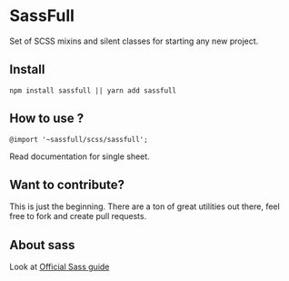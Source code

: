 # SassFull
Set of SCSS mixins and silent classes for starting any new project.

Install
------
```
npm install sassfull || yarn add sassfull
```

How to use ?
------
```
@import '~sassfull/scss/sassfull';
```
Read documentation for single sheet.

Want to contribute?
------
This is just the beginning. There are a ton of great utilities out there, feel free to fork and create pull requests.

About sass
------
Look at [Official Sass guide](http://sass-lang.com/guide)

